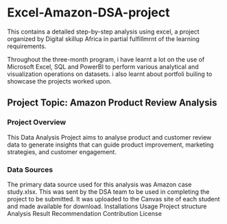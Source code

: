 # Excel-Amazon-DSA-project
This contains a detailed step-by-step analysis using excel, a project organized by Digital skillup Africa in partial fulfillmrnt of the learning requirements.

Throughout the three-month program, i have learnt a lot on the use of Microsoft Excel, SQL and PowerBI to perform various analytical and visualization operations on datasets. i also learnt about portfoli builing to showcase the projects worked upon.

## Project Topic: Amazon Product Review Analysis 

### Project Overview
This Data Analysis Project aims to analyse product and customer review data to generate insights that can guide product improvement, marketing strategies, and customer engagement. 

### Data Sources

The primary data source used for this analysis was Amazon case study.xlsx. This was sent by the DSA team to be used in completing the project to be submitted. It was uploaded to the Canvas site of each student and made available for download.
Installations
Usage
Project structure
Analysis
Result
Recommendation
Contribution
License



